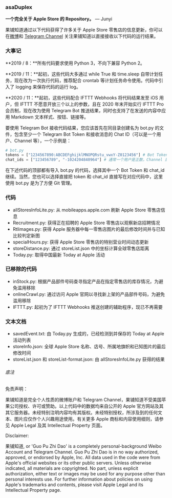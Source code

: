 ### asaDuplex

**一个完全关于 Apple Store 的 Repository。** — Junyi

果铺知道通过以下代码获得了许多关于 Apple Store 零售店的信息更新，你可以在[微博](https://weibo.com/arsteller)和 [Telegram Channel](https://t.me/guopuzd) 关注果铺知道以直接接收以下代码的运行结果。

 

### 大事记

**2019 / 8：**所有代码要求使用 Python 3，不向下兼容 Python 2。

**2019 / 11：**起初，这些代码大多通过 while True 和 time.sleep 自带计划任务，现在改为一次执行代码，推荐配合 crontab 等计划任务命令使用。代码中引入了 logging 来保存代码的运行 log。

**2020 / 11：**起初，这些代码配合 IFTTT Webhooks 将代码结果发至 iOS 用户，但 IFTTT 不愿意开放三个以上的参数，且在 2020 年末开始实行 IFTTT Pro 会员制，现在改为使用 Telegram Bot 推送结果，同时也支持了在发送的内容中应用 Markdown 文本样式、按钮、链接等。

 

要使用 Telegram Bot 接收代码结果，您应该首先在同目录创建名为 bot.py 的文件，包含至少一个 Telegram Bot Token 和接收消息的 Chat ID（可以是一个用户、Channel 等），一个示例是：

```python
# bot.py
tokens = ["1234567890:ABCDEFghijklMNOPQRstu_vwxY-Z0123456"] # Bot Token
chat_ids = ["123456789", "-1024204840964"] # 通常一个用户是正数，Channel 是负数
```

在下述代码的顶部都有导入 bot.py 的代码，选择其中一个 Bot Token 和 chat_id 继续。当然，您也可以选择直接把 token 和 chat_id 直接写在对应代码中，这里使用 bot.py 是为了方便 Git 管理。

 

### 代码

* allStoresInfoLite.py: 从 mobileapps.apple.com 刷新 Apple Store 零售店信息
* Recruitment.py: 获得正在招聘的 Apple Store 零售店以观察新店招聘情况
* Rtlimages.py: 获得 Apple 服务器中每一零售店图片的最后修改时间并与已知比较判定新图
* specialHours.py: 获得 Apple Store 零售店的特别营业时间动态更新
* storeDistance.py: 通过 storeList.json 中的坐标计算全球零售店距离
* Today.py: 取得中国最新 Today at Apple 活动

### 已移除的代码

* inStock.py: 根据产品部件号码查寻指定产品在指定零售店的库存情况，为避免滥用移除
* onlineCrawl.py: 通过访问 Apple 官网以寻找新上架的产品部件号码，为避免滥用移除
* IFTTT.py: 起初为了 IFTTT Webhooks 推送创建的辅助程序，现已不再需要

### 文本文档

* savedEvent.txt: 由 Today.py 生成的，已经检测到并保存的 Today at Apple 活动列表
* storeInfo.json: 全球 Apple Store 名称、店号、所属地旗帜和已知图片的最后修改时间
* storeList.json 和 storeList-format.json: 由 allStoresInfoLite.py 获得的结果

 

###### 底注

免责声明：

果铺知道是完全个人性质的微博账户和 Telegram Channel，果铺知道不受美国苹果公司授权、许可或赞助。以上代码中的数据均来自公开的 Apple 官方网站及其其它服务器。未经特别注明内容均有其版权。未经特别授权，所涉及到的任何文本、图片应仅作个人兴趣用途使用。有关更多 Apple 商标和内容使用细则，请参见 Apple Legal 及其 Intellectual Property 页面。

Disclaimer:

果铺知道, or 'Guo Pu Zhi Dao' is a completely personal-background Weibo Account and Telegram Channel. Guo Pu Zhi Dao is in no way authorized, approved, or endorsed by Apple, Inc. All data used in the code were from Apple's official websites or its other public servers. Unless otherwise indicated, all materials are copyrighted. No part, unless explicit authorization, either text or images may be used for any purpose other than personal interests use. For further information about policies on using Apple's trademarks and contents, please visit Apple Legal and its Intellectual Property page.